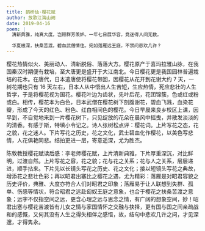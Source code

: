 ```yaml
---
title: 鹊桥仙·樱花赋
author: 放歌江海山阙
date: 2019-04-16
poem: |
  清新典雅，纯真大度。岂顾群芳羡妒。一年七日展华容，竟迷得人间无数。

  华夏根深，扶桑苦渡。碧血武僧情住。宛如落雁远王庭，不禁问悲欢几许？
---
```


樱花热情似火、美丽动人、清新脱俗、落落大方。樱花原产于喜玛拉雅山脉，在我国秦汉时期便有栽培，至大唐更是盛开于大江南北。今日樱花更是我国园林普遍栽培的花木。在唐代，日本遣唐使将樱花带回，因樱花从花开到花谢大约 7 天，一树花期也只有 16 天左右，日本人从中悟出人生苦短，生应热情，死应悲壮的人生哲学，于是将樱花视为国花。樱花叶边为齿状，先叶后花，花团锦簇，色或红或粉或白。相传，樱花本为白色，日本武僧在樱花树下剖腹谢花，碧血飞溅，血染花瓣，形成了今天的红色、粉色、红白相间色的樱花。今日早晨来良乡校区上课，因早到，不自觉地来到一片樱花树下，只见绽放的花朵在晨风中摇曳，并散发淡淡的的清香。有感于斯，特填小令记之。诗人张树松点评：樱花词。上片写花之态，花之貌，花之迷人。下片写花之历史，花之文化，武士碧血化作樱花，以美色写悲情，人花俱艳同悲。结拍更进一层，寄意遥深，尤为胜杰。

陈敦教授樱花赋读后感：李老师樱花赋，上片清新典雅，下片厚重深沉，对比鲜明，过渡自然。上片写花之容，花之貌；花与花之关系；花与人之关系，层层递进，顺手拈来。下片先以长镜头写花之历史、花之文化；接以短镜头写花之典故，增添花之悲壮色彩；再以昭君出塞比之樱花之遇，尤为精彩：落雁是对昭君容貌之历史评价，典雅、大度亦符合人们对昭君之印象；落雁易于让人联想到失群、孤单、伤感等情状，符合昭君之远赴匈奴王庭之意象，也合于樱花之扶桑苦渡之意象；远字不仅指空间之远，更含心理之远与思念之情，有广阔的想象空间，妙！昭君出塞与樱花苦渡皆有儿女之情与家国情怀之交融与抉择，更有国与国之间亲疏战和的感慨，又何其没有人生之得失相伴之感悟，故，结句中悲欢几许之问，才见深邃，才得隽永。

